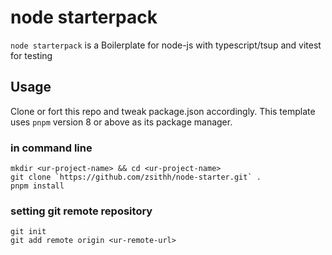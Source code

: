 # node starterpack

`node starterpack` is a Boilerplate for node-js with typescript/tsup and vitest for testing

## Usage

Clone or fort this repo and tweak package.json accordingly. This template uses `pnpm` version 8 or above as its package manager.

### in command line

```
mkdir <ur-project-name> && cd <ur-project-name>
git clone `https://github.com/zsithh/node-starter.git` .
pnpm install
```

### setting git remote repository

```
git init
git add remote origin <ur-remote-url>
```
